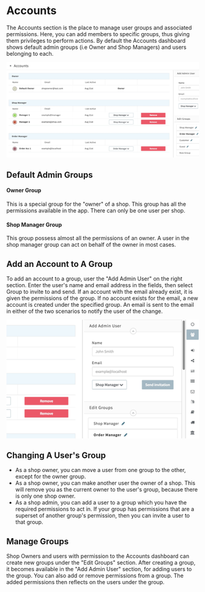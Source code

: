 # Accounts

The Accounts section is the place to manage user groups and associated permissions. Here, you can add members to specific groups, thus giving them privileges to perform actions. By default the Accounts dashboard shows default admin groups (i.e Owner and Shop Managers) and users belonging to each.

![](/assets/admin-accounts-dashboard-groups.png "Accounts Dashboard showing default admin groups and an admin created group")

## Default Admin Groups
#### Owner Group
This is a special group for the "owner" of a shop. This group has all the permissions available in the app. There can only be one user per shop.

#### Shop Manager Group
This group possess almost all the permissions of an owner. A user in the shop manager group can act on behalf of the owner in most cases.

## Add an Account to A Group

To add an account to a group, user the "Add Admin User" on the right section. Enter the user's name and email address in the fields, then select Group to invite to and send. If an account with the email already exist, it is given the permissions of the group. If no account exists for the email, a new account is created under the specified group. An email is sent to the email in either of the two scenarios to notify the user of the change.

![](/assets/admin-accounts-dashboard-add-user.png "Reaction Commerce Dashboard")

## Changing A User's Group
* As a shop owner, you can move a user from one group to the other, except for the owner group. 
* As a shop owner, you can make another user the owner of a shop. This will remove you as the current owner to the user's group, because there is only one shop owner.
* As a shop admin, you can add a user to a group which you have the required permissions to act in. If your group has permissions that are a superset of another group's permission, then you can invite a user to that group.

## Manage Groups

Shop Owners and users with permission to the Accounts dashboard can create new groups under the "Edit Groups" section. After creating a group, it becomes available in the "Add Admin User" section, for adding users to the group. You can also add or remove permissions from a group. The added permissions then reflects on the users under the group.

